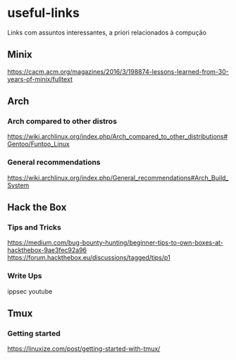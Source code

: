 # useful-links
Links com assuntos interessantes, a priori relacionados à compução

## Minix
https://cacm.acm.org/magazines/2016/3/198874-lessons-learned-from-30-years-of-minix/fulltext

## Arch
### Arch compared to other distros
https://wiki.archlinux.org/index.php/Arch_compared_to_other_distributions#Gentoo/Funtoo_Linux
### General recommendations
https://wiki.archlinux.org/index.php/General_recommendations#Arch_Build_System

## Hack the Box
### Tips and Tricks
https://medium.com/bug-bounty-hunting/beginner-tips-to-own-boxes-at-hackthebox-9ae3fec92a96
https://forum.hackthebox.eu/discussions/tagged/tips/p1
### Write Ups
ippsec youtube

## Tmux
### Getting started
https://linuxize.com/post/getting-started-with-tmux/
